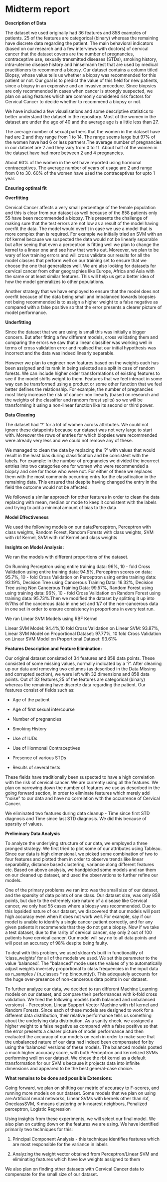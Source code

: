 # Midterm report

**Description of Data**

The dataset we used originally had 36 features and 858 examples of patients. 25 of the features are categorical (binary) whereas the remaining have discrete data regarding the patient. The main behavioral indicators (based on our research and a few interviews with doctors) of cervical cancer that the dataset covers are the number of pregnancies, contraceptive use, sexually transmitted diseases (STDs), smoking history, intra-uterine disease history and hinselmann test that are used by medical practitioners to recommend a biopsy. Our dataset contains a column titled Biopsy, whose value tells us whether a biopsy was recommended for this patient or not. Our goal is to predict the value of this field for new patients, since a biopsy in an expensive and an invasive procedure. Since biopsies are only recommended in cases when cancer is strongly suspected, we plan on using features which are commonly considered risk factors for Cervical Cancer to decide whether to recommend a biopsy or not.

We have included a few visualisations and some descriptive statistics to better understand the dataset in the repository.
Most of the women in the dataset are under the age of 40 and the average age is a little less than 27.

The average number of sexual partners that the women in the dataset have had are 2 and they range from 1 to 14. The range seems large but 97% of the women have had 6 or less partners.The average number of pregnancies in our dataset are 2 and they vary from 0 to 11. About half of the women in the dataset have had more between 2 and 4 pregnancies.

About 60% of the women in the set have reported using hormonal contraceptives. The average number of years of usage are 2 and range from 0 to 30. 60% of the women have used the contraceptives for upto 1 year.

**Ensuring optimal fit**

**Overfitting**

Cervical Cancer affects a very small percentage of the female population and this is clear from our dataset as well because of the 858 patients only 55 have been recommended a biopsy. This presents the challenge of making sure that the test errors are not low as a result of the model having overfit the data. The model would overfit in case we use a model that is more complex than is required. For example we initially tried an SVM with an rbf kernel because we suspected the data would not be linearly separable but after seeing that even a perceptron is fitting well we plan to change the kernel to a linear one and see how that works out. Moreover, we plan to be wary of low training errors and will cross validate our results for all the model classes that perform well on our training set to ensure that we choose the one that generalizes well. We are also looking for datasets for cervical cancer from other geographies like Europe, Africa and Asia with the same or at least similar features. This will help us get a better idea of how the model generalizes to other populations.

Another strategy that we have employed to ensure that the model does not overfit because of the data being small and imbalanced towards biopsies not being recommended is to assign a higher weight to a false negative as compared with a false positive so that the error presents a clearer picture of model performance.

**Underfitting**

Since the dataset that we are using is small this was initially a bigger concern. But after fitting a few different models, cross validating them and comparing the errors we saw that a linear classifier was working well in terms of cross validation error and realised that our initial hypothesis was incorrect and the data was indeed linearly separable. 

However we plan to engineer new features based on the weights each has been assigned and its rank in being selected as a split in case of random forests. We can include higher order transformations of existing features to see if the model shifts weight to them. Features that we feel interact in some way can be transformed using a product or some other function that we feel better defines the relationship. For example, the number of pregnancies most likely increase the risk of cancer non linearly (based on research and the weights of the classifier and random forest splits) so we will be transforming it using a non-linear function like its second or third power.

**Data Cleaning**

The dataset had ‘?’ for a lot of women across attributes. We could not ignore these datapoints because our dataset was not very large to start with. Moreover the rows of entries for which biopsies were recommended were already very less and we could not remove any of these. 

We managed to clean the data by replacing the ‘?’ with values that would result in the least bias during classification and be consistent with the labels. For example: in the number of pregnancies we divided the incorrect entries into two categories one for women who were recommended a biopsy and one for those who were not. For either of these we replaces them with the most commonly occurring entry for the classification in the remaining data. This ensured that despite having changed the entry in the field the outcome would not be affected.

We followed a similar approach for other features in order to clean the data replacing with mean, median or mode to keep it consistent with the labels and trying to add a minimal amount of bias to the data.

**Model Effectiveness**

We used the following models on our data:Perceptron, Perceptron with class weights, Random Forest, Random Forests with class weights, SVM with rbf Kernel, SVM with rbf Kernel and class weights

**Insights on Model Analysis:**

We ran the models with different proportions of the dataset.

On Running Perceptron using entire training data: 96%, 10 - fold Cross Validation using entire training data: 94.5%, Perceptron scores on data: 95.7%, 10 - fold Cross Validation on Perceptron using entire training data: 93.19%, Decision Tree using Cancerous Training Data: 16.32%, Decision Tree using Non Cancerous Training Data: 99.57%, Random Forest using using training data: 96%, 10 - fold Cross Validation on Random Forest using training data: 95.73%.Then we modified the dataset by splitting it up into 6/7ths of the cancerous data in one set and 1/7 of the non-cancerous data in one set in order to ensure consistency in proportions in every test run.

We ran Linear SVM Models using RBF Kernel

Linear SVM Model: 94.4%,10 fold Cross Validation on Linear SVM: 93.87%, Linear SVM Model on Proportional Dataset: 97.77%, 10 fold Cross Validation on Linear SVM Model on Proportional Dataset: 93.61%

**Features Description and Feature Elimination:**

Our original dataset consisted of 34 features and 858 data points. These consisted of some missing values, normally indicated by a ‘?’. After cleaning up our data and removing two columns (as described in the Data Missing and corrupted section), we were left with 32 dimensions and 858 data points. Out of 32 features,25 of the features are categorical (binary) whereas the remaining have discrete data regarding the patient. Our features consist of fields such as:

* Age of the patient

* Age of first sexual intercourse

* Number of pregnancies

* Smoking History

* Use of IUDs

* Use of Hormonal Contraceptives

* Presence of various STDs

* Results of several tests

These fields have traditionally been suspected to have a high correlation with the risk of cervical cancer. We are currently using all the features. We plan on narrowing down the number of features we use as described in the going forward section, in order to eliminate features which merely add "noise" to our data and have no correlation with the occurrence of Cervical Cancer.

We eliminated two features during data cleanup - Time since first STD diagnosis and Time since last STD diagnosis. We did this because of sparsity of values.

**Preliminary Data Analysis**

To analyze the underlying structure of our data, we employed a three pronged strategy. We first tried to plot some of our attributes using Tableau. Since our data is high dimensional, we picked some combination of two to four features and plotted them in order to observe trends like linear separability, distance based clustering, variance along different features etc. Based on above analysis, we handpicked some models and ran them on our cleaned up dataset, and used the observations to further refine our models.

One of the primary problems we ran into was the small size of our dataset, and the sparsity of data points of one class. Our dataset size, was only 858 points, but due to the extremely rare nature of a disease like Cervical cancer, we only had 55 cases where a biopsy was recommended. Due to this lopsided nature of our dataset, we discovered that our models will post high accuracy even when it does not work well. For example, say if our model is unable to identify a single cancer patient correctly, and for any given patients it recommends that they do not get a biopsy. Now if we take a test dataset, due to the rarity of cervical cancer, say only 2 out of 100 patients have cervical cancer. Our model will say no to all data points and will post an accuracy of 98% despite being faulty.

To deal with this problem, we used sklearn’s built in functionality of ‘class_weights’ for all of the models we used. We set this parameter to the value ‘balanced’. The "balanced" mode uses the values of y to automatically adjust weights inversely proportional to class frequencies in the input data as n_samples / (n_classes * np.bincount(y)). This adequately accounts for the huge over-presence of non-cancerous data points in our dataset.

To further analyze our data, we decided to run different Machine Learning models on our dataset, and compare their performances with k-fold cross validation. We tried the following models (both balanced and unbalanced versions)  - Perceptron, Linear Support Vector Machine with rbf kernel and Random Forests. Since each of these models are designed to work for a different data distribution, their relative performance tells us something about the underlying data distribution. As a sanity check, we assigned a higher weight to a false negative as compared with a false positive so that the error presents a clearer picture of model performance and then evaluated the accuracy of our models on each in order to make sure that the unbalanced nature of our data had indeed been compensated for by using the ‘balanced’ versions of these models. The balanced models posted a much higher accuracy score, with both Perceptron and kernelized SVMs performing well on our dataset. We chose the rbf kernel as a default transformation for our SVM's because it projects data into infinite dimensions and appeared to be the best general-case choice.

**What remains to be done and possible Extensions:**

Going forward, we plan on shifting our metric of accuracy to F-scores, and running more models on our dataset. Some models that we plan on using are:Artificial neural networks, Linear SVMs with kernels other than rbf, OneclassSVM, K-means clustering or k-nearest neighbors, Penalized perceptron, Logistic Regression

Using insights from these experiments, we will select our final model. We also plan on cutting down on the features we are using. We have identified primarily two techniques for this:

1. Principal Component Analysis - this technique identifies features which are most responsible for the variance in labels

2. Analyzing the weight vector obtained from Perceptron/Linear SVM and eliminating features which have low weights assigned to them

We also plan on finding other datasets with Cervical Cancer data to compensate for the small size of our dataset.

